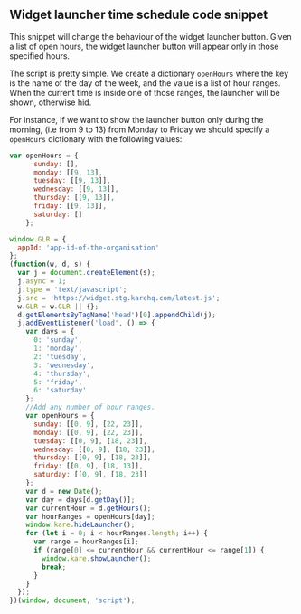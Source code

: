 ## Widget launcher time schedule code snippet

This snippet will change the behaviour of the widget launcher button. Given a list of open hours, the widget launcher button will appear only in those specified hours.

The script is pretty simple. We create a dictionary `openHours` where the key is the name of the day of the week, and the value is a list of hour ranges. When the current time is inside one of those ranges, the launcher will be shown, otherwise hid.

For instance, if we want to show the launcher button only during the morning, (i.e from 9 to 13) from Monday to Friday we should specify a `openHours` dictionary with the following values:

```javascript
var openHours = {
      sunday: [],
      monday: [[9, 13],
      tuesday: [[9, 13]],
      wednesday: [[9, 13]],
      thursday: [[9, 13]],
      friday: [[9, 13]],
      saturday: []
    };
```

```javascript
window.GLR = {
  appId: 'app-id-of-the-organisation'
};
(function(w, d, s) {
  var j = document.createElement(s);
  j.async = 1;
  j.type = 'text/javascript';
  j.src = 'https://widget.stg.karehq.com/latest.js';
  w.GLR = w.GLR || {};
  d.getElementsByTagName('head')[0].appendChild(j);
  j.addEventListener('load', () => {
    var days = {
      0: 'sunday',
      1: 'monday',
      2: 'tuesday',
      3: 'wednesday',
      4: 'thursday',
      5: 'friday',
      6: 'saturday'
    };
    //Add any number of hour ranges.
    var openHours = {
      sunday: [[0, 9], [22, 23]],
      monday: [[0, 9], [22, 23]],
      tuesday: [[0, 9], [18, 23]],
      wednesday: [[0, 9], [18, 23]],
      thursday: [[0, 9], [18, 23]],
      friday: [[0, 9], [18, 13]],
      saturday: [[0, 9], [18, 23]]
    };
    var d = new Date();
    var day = days[d.getDay()];
    var currentHour = d.getHours();
    var hourRanges = openHours[day];
    window.kare.hideLauncher();
    for (let i = 0; i < hourRanges.length; i++) {
      var range = hourRanges[i];
      if (range[0] <= currentHour && currentHour <= range[1]) {
        window.kare.showLauncher();
        break;
      }
    }
  });
})(window, document, 'script');
```
